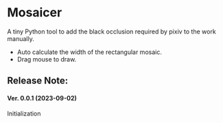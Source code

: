 # Mosaicer

A tiny Python tool to add the black occlusion required by pixiv to the work manually.

- Auto calculate the width of the rectangular mosaic.
- Drag mouse to draw.

## Release Note:

#### Ver. 0.0.1 (2023-09-02)

Initialization

